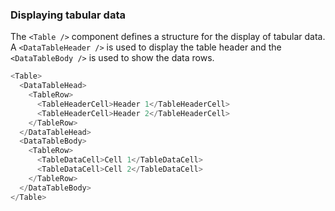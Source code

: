 ### Displaying tabular data

The `<Table />` component defines a structure for the display of tabular data. A `<DataTableHeader />` is used to display the table header and the `<DataTableBody />` is used to show the data rows.

```js
<Table>
  <DataTableHead>
    <TableRow>
      <TableHeaderCell>Header 1</TableHeaderCell>
      <TableHeaderCell>Header 2</TableHeaderCell>
    </TableRow>
  </DataTableHead>
  <DataTableBody>
    <TableRow>
      <TableDataCell>Cell 1</TableDataCell>
      <TableDataCell>Cell 2</TableDataCell>
    </TableRow>
  </DataTableBody>
</Table>
```



